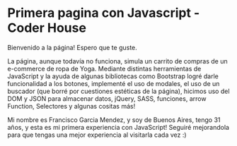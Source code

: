 # Primera pagina con Javascript - Coder House 

Bienvenido a la página! Espero que te guste.

La página, aunque todavía no funciona, simula un carrito de compras de un e-commerce de ropa de Yoga.
Mediante distintas herramientas de JavaScript y la ayuda de algunas bibliotecas como Bootstrap 
logré darle funcionalidad a los botones, implementé el uso de modales, el uso de un buscador (que borré por 
cuestiones estéticas de la página), hicimos uso del DOM y JSON para almacenar datos, jQuery, SASS, funciones,
arrow Function, Selectores y algunas cositas más! 

Mi nombre es Francisco Garcia Mendez, y soy de Buenos Aires, tengo 31 años, y esta es mi primera experiencia
con JavaScript! Seguiré mejorandola para que tengas una mejor experiencia al visitarla cada vez :)